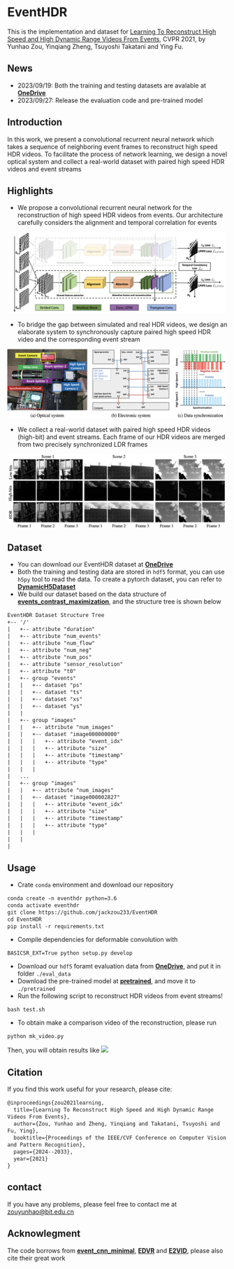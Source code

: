 # EventHDR
 This is the implementation and dataset for [Learning To Reconstruct High Speed and High Dynamic Range Videos From Events](https://openaccess.thecvf.com/content/CVPR2021/papers/Zou_Learning_To_Reconstruct_High_Speed_and_High_Dynamic_Range_Videos_CVPR_2021_paper.pdf), CVPR 2021, by Yunhao Zou, Yinqiang Zheng, Tsuyoshi Takatani and Ying Fu.

## News
* 2023/09/19: Both the training and testing datasets are avalable at [**OneDrive**](https://1drv.ms/f/s!AuA3qjJbfh9FjQa4GvHC_9Fn9UQm?e=jODI9N)
* 2023/09/27: Release the evaluation code and pre-trained model
## Introduction
In this work, we present
a convolutional recurrent neural network which takes a
sequence of neighboring event frames to reconstruct high speed HDR videos. To facilitate the process of network learning, we design a novel optical system and collect a real-world dataset with paired high speed HDR videos and event streams

## Highlights
* We propose a convolutional recurrent neural network for the reconstruction of high speed HDR videos from events. Our architecture carefully considers the alignment and temporal correlation for events

<img src="figs/overview.png" width="500px"/>

* To bridge the gap between simulated and real HDR videos, we design an elaborate system to synchronously capture paired high speed HDR video and the corresponding event stream

<img src="figs/system.png" width="500px"/>

* We collect a real-world dataset with paired high speed HDR videos (high-bit) and event streams. Each frame of our HDR videos are merged from two precisely synchronized LDR frames

<img src="figs/dataset.png" width="500px"/>

## Dataset
* You can download our EventHDR dataset at [**OneDrive**](https://1drv.ms/f/s!AuA3qjJbfh9FjQa4GvHC_9Fn9UQm?e=jODI9N)
* Both the training and testing data are stored in ```hdf5``` format, you can use ```h5py``` tool to read the data. To create a pytorch dataset, you can refer to [**DynamicH5Dataset**](https://github.com/TimoStoff/event_cnn_minimal/blob/master/data_loader/dataset.py)
* We build our dataset based on the data structure of [**events_contrast_maximization**](https://github.com/TimoStoff/events_contrast_maximization/tree/master), and the structure tree is shown below
```
EventHDR Dataset Structure Tree
+-- '/'
|   +-- attribute "duration"
|   +-- attribute "num_events"
|   +-- attribute "num_flow"
|   +-- attribute "num_neg"
|   +-- attribute "num_pos"
|   +-- attribute "sensor_resolution"
|   +-- attribute "t0"
|   +-- group "events"
|   |   +-- dataset "ps"
|   |   +-- dataset "ts"
|   |   +-- dataset "xs"
|   |   +-- dataset "ys"
|   |   
|   +--	group "images"
|   |   +-- attribute "num_images"
|   |   +-- dataset "image000000000"
|   |   |   +-- attribute "event_idx"
|   |   |   +-- attribute "size"
|   |   |   +-- attribute "timestamp"
|   |   |   +-- attribute "type"
|   |   |   
|   ...
|   +--	group "images"
|   |   +-- attribute "num_images"
|   |   +-- dataset "image000002827"
|   |   |   +-- attribute "event_idx"
|   |   |   +-- attribute "size"
|   |   |   +-- attribute "timestamp"
|   |   |   +-- attribute "type"
|   |   |   
|   |   
|   
```
## Usage
* Crate ```conda``` environment and download our repository
```
conda create -n eventhdr python=3.6
conda activate eventhdr
git clone https://github.com/jackzou233/EventHDR
cd EventHDR
pip install -r requirements.txt
```
* Compile dependencies for deformable convolution with
```
BASICSR_EXT=True python setup.py develop
```
* Download our ```hdf5``` foramt evaluation data from [**OneDrive**](https://1drv.ms/f/s!AuA3qjJbfh9FjQa4GvHC_9Fn9UQm?e=jODI9N), and put it in folder ```./eval_data```
* Download the pre-trained model at [**pretrained**](https://1drv.ms/u/s!AuA3qjJbfh9FjVhdCwPFPSiy-r94?e=VpdPU4), and move it to ```./pretrained```
* Run the following script to reconstruct HDR videos from event streams!
```
bash test.sh
```
* To obtain make a comparison video of the reconstruction, please run
```
python mk_video.py
```
Then, you will obtain results like
<img src="figs/preview.gif"/>
## Citation
If you find this work useful for your research, please cite: 
```
@inproceedings{zou2021learning,
  title={Learning To Reconstruct High Speed and High Dynamic Range Videos From Events},
  author={Zou, Yunhao and Zheng, Yinqiang and Takatani, Tsuyoshi and Fu, Ying},
  booktitle={Proceedings of the IEEE/CVF Conference on Computer Vision and Pattern Recognition},
  pages={2024--2033},
  year={2021}
}
```
## contact
If you have any problems, please feel free to contact me at zouyunhao@bit.edu.cn
##
## Acknowlegment
The code borrows from [**event_cnn_minimal**](https://github.com/TimoStoff/event_cnn_minimal), [**EDVR**](https://github.com/xinntao/EDVR) and [**E2VID**](https://github.com/uzh-rpg/rpg_e2vid), please also cite their great work